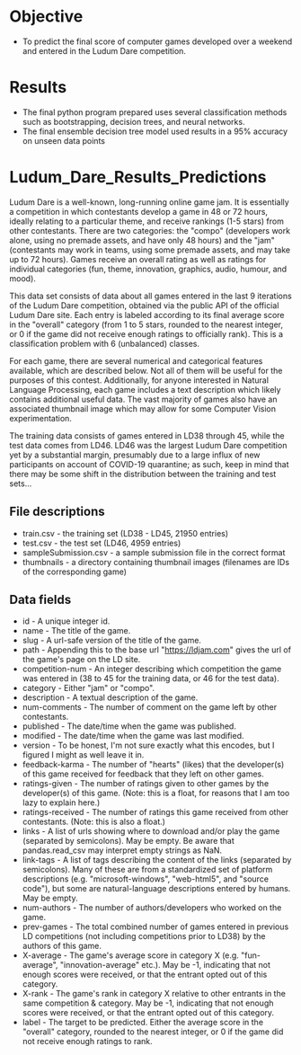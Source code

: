 # Objective 
- To predict the final score of computer games developed over a weekend and entered in the Ludum Dare competition. 

# Results 
- The final python program prepared uses several classification methods such as bootstrapping, decision trees, and neural networks. 
- The final ensemble decision tree model used results in a 95% accuracy on unseen data points


# Ludum_Dare_Results_Predictions

Ludum Dare is a well-known, long-running online game jam. It is essentially a competition in which contestants develop a game in 48 or 72 hours, ideally relating to a particular theme, and receive rankings (1-5 stars) from other contestants. There are two categories: the "compo" (developers work alone, using no premade assets, and have only 48 hours) and the "jam" (contestants may work in teams, using some premade assets, and may take up to 72 hours). Games receive an overall rating as well as ratings for individual categories (fun, theme, innovation, graphics, audio, humour, and mood).

This data set consists of data about all games entered in the last 9 iterations of the Ludum Dare competition, obtained via the public API of the official Ludum Dare site. Each entry is labeled according to its final average score in the "overall" category (from 1 to 5 stars, rounded to the nearest integer, or 0 if the game did not receive enough ratings to officially rank). This is a classification problem with 6 (unbalanced) classes.

For each game, there are several numerical and categorical features available, which are described below. Not all of them will be useful for the purposes of this contest. Additionally, for anyone interested in Natural Language Processing, each game includes a text description which likely contains additional useful data. The vast majority of games also have an associated thumbnail image which may allow for some Computer Vision experimentation.

The training data consists of games entered in LD38 through 45, while the test data comes from LD46. LD46 was the largest Ludum Dare competition yet by a substantial margin, presumably due to a large influx of new participants on account of COVID-19 quarantine; as such, keep in mind that there may be some shift in the distribution between the training and test sets...

## File descriptions
- train.csv - the training set (LD38 - LD45, 21950 entries)
- test.csv - the test set (LD46, 4959 entries)
- sampleSubmission.csv - a sample submission file in the correct format
- thumbnails - a directory containing thumbnail images (filenames are IDs of the corresponding game)

## Data fields
- id - A unique integer id.
- name - The title of the game.
- slug - A url-safe version of the title of the game.
- path - Appending this to the base url "https://ldjam.com" gives the url of the game's page on the LD site.
- competition-num - An integer describing which competition the game was entered in (38 to 45 for the training data, or 46 for the test data).
- category - Either "jam" or "compo".
- description - A textual description of the game.
- num-comments - The number of comment on the game left by other contestants.
- published - The date/time when the game was published.
- modified - The date/time when the game was last modified.
- version - To be honest, I'm not sure exactly what this encodes, but I figured I might as well leave it in.
- feedback-karma - The number of "hearts" (likes) that the developer(s) of this game received for feedback that they left on other games.
- ratings-given - The number of ratings given to other games by the developer(s) of this game. (Note: this is a float, for reasons that I am too lazy to explain  here.)
- ratings-received - The number of ratings this game received from other contestants. (Note: this is also a float.)
- links - A list of urls showing where to download and/or play the game (separated by semicolons). May be empty. Be aware that pandas.read_csv may interpret empty strings as NaN.
- link-tags - A list of tags describing the content of the links (separated by semicolons). Many of these are from a standardized set of platform descriptions (e.g. "microsoft-windows", "web-html5", and "source code"), but some are natural-language descriptions entered by humans. May be empty.
- num-authors - The number of authors/developers who worked on the game.
- prev-games - The total combined number of games entered in previous LD competitions (not including competitions prior to LD38) by the authors of this game.
- X-average - The game's average score in category X (e.g. "fun-average", "innovation-average" etc.). May be -1, indicating that not enough scores were received, or that the entrant opted out of this category.
- X-rank - The game's rank in category X relative to other entrants in the same competition & category. May be -1, indicating that not enough scores were received, or that the entrant opted out of this category.
- label - The target to be predicted. Either the average score in the "overall" category, rounded to the nearest integer, or 0 if the game did not receive enough ratings to rank.
